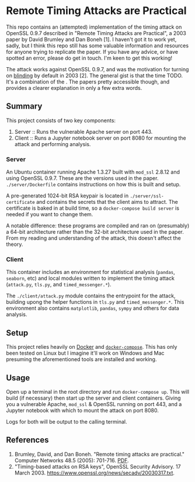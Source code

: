 # Remote Timing Attacks are Practical
This repo contains an (attempted) implementation of the timing attack on OpenSSL 0.9.7 described in "Remote Timing Attacks are Practical", a 2003 paper by David Brumley and Dan Boneh [1]. I haven't got it to work yet, sadly, but I think this repo still has some valuable information and resources for anyone trying to replicate the paper. If you have any advice, or have spotted an error, please do get in touch. I'm keen to get this working!

The attack works against OpenSSL 0.9.7, and was the motivation for turning on [blinding](https://en.wikipedia.org/wiki/Blinding_\(cryptography\)) by default in 2003 [2]. The general gist is that the time TODO. It's a combination of the . The papers pretty accessible though, and provides a clearer explanation in only a few extra words.

## Summary
This project consists of two key components:
  1. Server :: Runs the vulnerable Apache server on port 443.
  2. Client :: Runs a Jupyter notebook server on port 8080 for mounting the attack and performing analysis.

### Server
An Ubuntu container running Apache 1.3.27 built with `mod_ssl` 2.8.12 and using OpenSSL 0.9.7. These are the versions used in the paper. `./server/Dockerfile` contains instructions on how this is built and setup.

A pre-generated 1024-bit RSA keypair is located in `./server/ssl-certificate` and contains the secrets that the client aims to attract. The certificate is baked in at build time, so a `docker-compose build server` is needed if you want to change them.

A notable difference: these programs are compiled and ran on (presumably) a 64-bit architecture rather than the 32-bit architecture used in the paper. From my reading and understanding of the attack, this doesn't affect the theory.

### Client
This container includes an environment for statistical analysis (`pandas`, `seaborn`, etc) and local modules written to implement the timing attack (`attack.py`, `tls.py`, and `timed_messenger.*`).

The `./client/attack.py` module contains the entrypoint for the attack, building upong the helper functions in `tls.py` and `timed_messenger.*`. This environment also contains `matplotlib`, `pandas`, `sympy` and others for data analysis.

## Setup
This project relies heavily on [Docker](https://www.docker.com) and [`docker-compose`](http://docs.docker.com/compose/install). This has only been tested on Linux but I imagine it'll work on Windows and Mac presuming the aforementioned tools are installed and working.

## Usage
Open up a terminal in the root directory and run `docker-compose up`. This will build (if necessary) then start up the server and client containers. Giving you a vulnerable Apache, `mod_ssl` & OpenSSL running on port 443, and a Jupyter notebook with which to mount the attack on port 8080.

Logs for both will be output to the calling terminal.

## References
  1. Brumley, David, and Dan Boneh. "Remote timing attacks are practical." Computer Networks 48.5 (2005): 701-716. [PDF](https://crypto.stanford.edu/~dabo/papers/ssl-timing.pdf).
  2. "Timing-based attacks on RSA keys", OpenSSL Security Advisory. 17 March 2003. https://www.openssl.org/news/secadv/20030317.txt.
